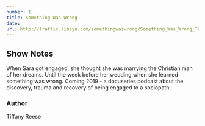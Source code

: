 ```yaml
---
number: 1
title: Something Was Wrong
date: 
url: http://traffic.libsyn.com/somethingwaswrong/Something_Was_Wrong_Trailer_Season_One.mp3?dest-id=945407
---
```


## Show Notes

When Sara got engaged, she thought she was marrying the Christian man of her dreams. Until the week before her wedding when she learned something was wrong. Coming 2019 - a docuseries podcast about the discovery, trauma and recovery of being engaged to a sociopath.

### Author
Tiffany Reese
